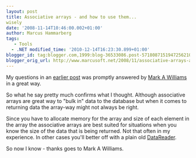 ```yaml
---
layout: post
title: Associative arrays - and how to use them...
wisely
date: '2008-11-14T10:46:00.002+01:00'
author: Marcus Hammarberg
tags:
   - Tools
  - .NET modified_time: '2010-12-14T16:23:30.899+01:00'
blogger_id: tag:blogger.com,1999:blog-36533086.post-5718087151947256210
blogger_orig_url: http://www.marcusoft.net/2008/11/associative-arrays-and-how-to-use-them.html
---
```



My questions in an <a
href="http://www.marcusoft.net/2008/11/odpnet-arraybindsize-and-size-for.html"
target="_blank">earlier post</a> was promptly answered by
<a href="http://oradim.blogspot.com/" target="_blank">Mark A
Williams</a> in a great way.

So what he say pretty much confirms what I thought. Although associative
arrays are great way to "bulk in" data to the database but when it comes
to returning data the array-way might not always be right.

Since you have to allocate memory for the array and size of each element
in the array the associative arrays are best suited for situations when
you know the size of the data that is being returned. Not that often in
my experience. In other cases you'll better off with a plain old <a
href="http://youngcow.net/doc/oracle10g/win.102/b14307/OracleDataReaderClass.htm"
target="_blank">DataReader</a>.

So now I know - thanks goes to Mark A Williams.
